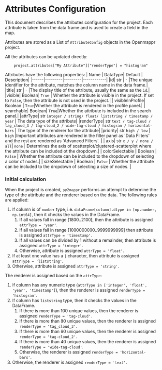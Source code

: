 # Attributes Configuration

This document describes the attributes configuration for the project. Each attribute is taken from the data frame and is used to create a field in the map.

Attributes are stored as a List of `AttributeConfig` objects in the Openmappr project.

All the attributes can be updated directly:

        project.attributes["My Attribute"]["renderType"] = "histogram"

Attributes have the following properties:
| Name | DataType| Default | Description|
|------|---------|---------|------------|
|id| str | - |The unique identifier for the attribute, matches the column name in the data frame.|
|title| str | - |The display title of the attribute, usually the same as the `id`.|
|visible| Boolean| `True` | Whether the attribute is visible in the project. If set to `False`, then the attribute is not used in the project.|
| visibleInProfile| Boolean | `True`|Whether the attribute is rendered in the profile panel.|
| searchable| Boolean| `True`|Whether the attribute is included in the search panel.|
|attrType| str `integer / string/ float/ liststring / timestamp / year` | The data type of the attribute|
|renderType| str `text / tag-cloud / tag_cloud_3 / tag-cloud_2 / wide-tag-cloud / histogram / horizontal-bars` | The type of the renderer for the attribute|
|priority| str `high / low` | `high` |Important attributes are rendered in the filter panel as 'Data Filters' and the rest are rendered as 'Advanced Filters'. |
| axis| str `x / y / none / all`| `none` | Determines the axis of scatterplot/clustered-scatterplot where the attribute can be included ot the dropdown.|
| colorSelectable | Boolean | `False` | Whether the attribute can be included to the dropdown of selecting a color of nodes.|
| sizeSelectable | Boolean | `False` | Whether the attribute can be included to the dropdown of selecting a size of nodes. |


### Initial calculation

When the project is created, `py2mappr` performs an attempt to determine the type of the attribute and the renderer based on the data. The following rules are applied:

1. If column is of `number` type, i.e. `dataFrame[column].dtype in [np.number, np.int64]`, then it checks the values in the DataFrame.
    1. If all values fall in range [1800..2100], then the attribute is assigned `attrType = 'year'`.
    2. If all values fall in range [1000000000..9999999999] then attribute is assigned `attrType = 'timestamp'`.
    3. If all values can be divided by 1 without a remainder, then attribute is assigned `attrType = 'integer'`.
    4. Otherwise, attribute is assigned `attrType = 'float'`.
2. If at least one value has a `|` character, then attribute is assigned `attrType = 'liststring'`.
3. Otherwise, attribute is assigned `attrType = 'string'`.

The renderer is assigned based on the `attrType`:

1. If column has any numeric type (`attrType in ['integer', 'float', 'year', 'timestamp']`), then the renderer is assigned `renderType = 'histogram'`.
2. If column has `liststring` type, then it checks the values in the DataFrame.
    1. If there is more than 100 unique values, then the renderer is assigned `renderType = 'tag-cloud'`.
    2. If there is more than 80 unique values, then the renderer is assigned `renderType = 'tag_cloud_3'`.
    3. If there is more than 60 unique values, then the renderer is assigned `renderType = 'tag-cloud_2'`.
    4. If there is more than 40 unique values, then the renderer is assigned `renderType = 'wide-tag-cloud'`.
    5. Otherwise, the renderer is assigned `renderType = 'horizontal-bars'`.
3. Otherwise, the renderer is assigned `renderType = 'text'`.
